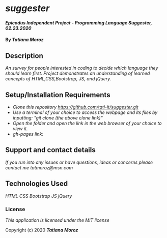 # _suggester_

#### _Epicodus Independent Project - Programming Language Suggester, 02.23.2020_

#### By _**Tatiana Moroz**_

## Description

_An survey for people interested in coding to decide which language they should learn first.  Project demonstrates an understanding of learned concepts of HTML,CSS,Bootstrap, JS, and jQuery._

## Setup/Installation Requirements

* _Clone this repository https://github.com/tati-it/suggester.git_
* _Use a terminal of your choice to access the webpage and its files by inputting: "git clone (the above clone link)"_
* _Open the folder and open the link in the web browser of your choice to view it._
* _gh-pages link:_ 



## Support and contact details

_If you run into any issues or have questions, ideas or concerns please contact me tatmoroz@msn.com_

## Technologies Used

_HTML_
_CSS_
_Bootstrap_
_JS_
_jQuery_

### License

*This application is licensed under the MIT license*

Copyright (c) 2020 **_Tatiana Moroz_**

